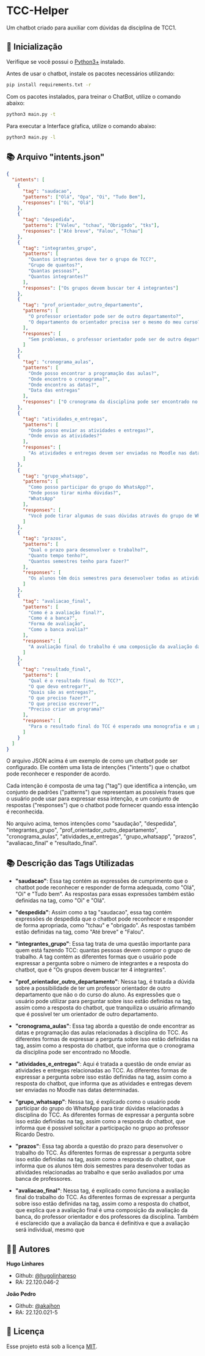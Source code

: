# TCC-Helper

Um chatbot criado para auxiliar com dúvidas da disciplina de TCC1.

## 🚀 Inicialização

Verifique se você possui o [Python3+](https://www.python.org/downloads/) instalado.

Antes de usar o chatbot, instale os pacotes necessários utilizando:

```sh
pip install requirements.txt -r
```

Com os pacotes instalados, para treinar o ChatBot, utilize o comando abaixo:

```sh
python3 main.py -t
```

Para executar a Interface gŕafica, utilize o comando abaixo:

```sh
python3 main.py -l
```

## 📚 Arquivo "intents.json"

```json
{
  "intents": [
    {
      "tag": "saudacao",
      "patterns": ["Olá", "Opa", "Oi", "Tudo Bem"],
      "responses": ["Oi", "Olá"]
    },
    {
      "tag": "despedida",
      "patterns": ["Valeu", "tchau", "Obrigado", "tks"],
      "responses": ["Até breve", "Falou", "Tchau"]
    },
    {
      "tag": "integrantes_grupo",
      "patterns": [
        "Quantos integrantes deve ter o grupo de TCC?",
        "Grupo de quantos?",
        "Quantas pessoas?",
        "Quantos integrantes?"
      ],
      "responses": ["Os grupos devem buscar ter 4 integrantes"]
    },
    {
      "tag": "prof_orientador_outro_departamento",
      "patterns": [
        "O professor orientador pode ser de outro departamento?",
        "O departamento do orientador precisa ser o mesmo do meu curso?"
      ],
      "responses": [
        "Sem problemas, o professor orientador pode ser de outro departamento!"
      ]
    },
    {
      "tag": "cronograma_aulas",
      "patterns": [
        "Onde posso encontrar a programação das aulas?",
        "Onde encontro o cronograma?",
        "Onde encontro as datas?",
        "Data das entregas"
      ],
      "responses": ["O cronograma da disciplina pode ser encontrado no Moodle"]
    },
    {
      "tag": "atividades_e_entregas",
      "patterns": [
        "Onde posso enviar as atividades e entregas?",
        "Onde envio as atividades?"
      ],
      "responses": [
        "As atividades e entregas devem ser enviadas no Moodle nas datas determinadas"
      ]
    },
    {
      "tag": "grupo_whatsapp",
      "patterns": [
        "Como posso participar do grupo do WhatsApp?",
        "Onde posso tirar minha dúvidas?",
        "WhatsApp"
      ],
      "responses": [
        "Você pode tirar algumas de suas dúvidas através do grupo de WhatsApp! Se você não participa do grupo do WhatsApp da disciplina, você pode solicitar ao professor Ricardo Destro"
      ]
    },
    {
      "tag": "prazos",
      "patterns": [
        "Qual o prazo para desenvolver o trabalho?",
        "Quanto tempo tenho?",
        "Quantos semestres tenho para fazer?"
      ],
      "responses": [
        "Os alunos têm dois semestres para desenvolver todas as atividades relacionadas ao trabalho, e no final de cada semestre serão avaliados por uma banca de professores"
      ]
    },
    {
      "tag": "avaliacao_final",
      "patterns": [
        "Como é a avaliação final?",
        "Como é a banca?",
        "Forma de avaliação",
        "Como a banca avalia?"
      ],
      "responses": [
        "A avaliação final do trabalho é uma composição da avaliação da banca, do professor orientador e dos professores da disciplina de Trabalho de Final de Curso.\n\nA avaliação da banca é definitiva, ou seja, é ela quem determina se o trabalho será aprovado ou não.\n\nEmbora o trabalho seja realizado em grupo, a avaliação será individual, ou seja, o aluno será avaliado por sua contribuição efetiva no trabalho realizado."
      ]
    },
    {
      "tag": "resultado_final",
      "patterns": [
        "Qual é o resultado final do TCC?",
        "O que devo entregar?",
        "Quais são as entregas?",
        "O que preciso fazer?",
        "O que preciso escrever?",
        "Preciso criar um programa?"
      ],
      "responses": [
        "Para o resultado final do TCC é esperado uma monografia e um programa/artefato desenvolvido pelos integrantes do grupo."
      ]
    }
  ]
}
```
O arquivo JSON acima é um exemplo de como um chatbot pode ser configurado. Ele contém uma lista de intenções ("intents") que o chatbot pode reconhecer e responder de acordo.

Cada intenção é composta de uma tag ("tag") que identifica a intenção, um conjunto de padrões ("patterns") que representam as possíveis frases que o usuário pode usar para expressar essa intenção, e um conjunto de respostas ("responses") que o chatbot pode fornecer quando essa intenção é reconhecida.

No arquivo acima, temos intenções como "saudação", "despedida", "integrantes_grupo", "prof_orientador_outro_departamento", "cronograma_aulas", "atividades_e_entregas", "grupo_whatsapp", "prazos", "avaliacao_final" e "resultado_final".

## 📚 Descrição das Tags Utilizadas

* **"saudacao"**: Essa tag contém as expressões de cumprimento que o chatbot pode reconhecer e responder de forma adequada, como "Olá", "Oi" e "Tudo bem". As respostas para essas expressões também estão definidas na tag, como "Oi" e "Olá".

* **"despedida"**: Assim como a tag "saudacao", essa tag contém expressões de despedida que o chatbot pode reconhecer e responder de forma apropriada, como "tchau" e "obrigado". As respostas também estão definidas na tag, como "Até breve" e "Falou".

* **"integrantes_grupo"**: Essa tag trata de uma questão importante para quem está fazendo TCC: quantas pessoas devem compor o grupo de trabalho. A tag contém as diferentes formas que o usuário pode expressar a pergunta sobre o número de integrantes e a resposta do chatbot, que é "Os grupos devem buscar ter 4 integrantes".

* **"prof_orientador_outro_departamento"**: Nessa tag, é tratada a dúvida sobre a possibilidade de ter um professor orientador de outro departamento que não o do curso do aluno. As expressões que o usuário pode utilizar para perguntar sobre isso estão definidas na tag, assim como a resposta do chatbot, que tranquiliza o usuário afirmando que é possível ter um orientador de outro departamento.

* **"cronograma_aulas"**: Essa tag aborda a questão de onde encontrar as datas e programação das aulas relacionadas à disciplina do TCC. As diferentes formas de expressar a pergunta sobre isso estão definidas na tag, assim como a resposta do chatbot, que informa que o cronograma da disciplina pode ser encontrado no Moodle.

* **"atividades_e_entregas"**: Aqui é tratada a questão de onde enviar as atividades e entregas relacionadas ao TCC. As diferentes formas de expressar a pergunta sobre isso estão definidas na tag, assim como a resposta do chatbot, que informa que as atividades e entregas devem ser enviadas no Moodle nas datas determinadas.

* **"grupo_whatsapp"**: Nessa tag, é explicado como o usuário pode participar do grupo do WhatsApp para tirar dúvidas relacionadas à disciplina do TCC. As diferentes formas de expressar a pergunta sobre isso estão definidas na tag, assim como a resposta do chatbot, que informa que é possível solicitar a participação no grupo ao professor Ricardo Destro.

* **"prazos"**: Essa tag aborda a questão do prazo para desenvolver o trabalho do TCC. As diferentes formas de expressar a pergunta sobre isso estão definidas na tag, assim como a resposta do chatbot, que informa que os alunos têm dois semestres para desenvolver todas as atividades relacionadas ao trabalho e que serão avaliados por uma banca de professores.

* **"avaliacao_final"**: Nessa tag, é explicado como funciona a avaliação final do trabalho do TCC. As diferentes formas de expressar a pergunta sobre isso estão definidas na tag, assim como a resposta do chatbot, que explica que a avaliação final é uma composição da avaliação da banca, do professor orientador e dos professores da disciplina. Também é esclarecido que a avaliação da banca é definitiva e que a avaliação será individual, mesmo que

## 🧑‍💻 Autores

**Hugo Linhares**

- Github: [@hugolinhareso](https://github.com/hugolinhareso)
- RA: 22.120.046-2

**João Pedro**

- Github: [@akajhon](https://github.com/akajhon)
- RA: 22.120.021-5

## 📝 Licença

Esse projeto está sob a licença [MIT](https://github.com/hugolinhareso/round-robin/blob/main/LICENSE).
